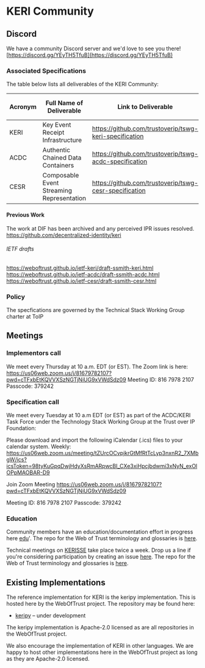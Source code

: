 # KERI Community

## Discord

We have a community Discord server and we'd love to see you there!
[https://discord.gg/YEyTH5TfuB](https://discord.gg/YEyTH5TfuB)

### Associated Specifications
The table below lists all deliverables of the KERI Community:

| Acronym | Full Name of Deliverable | Link to Deliverable | Lead Authors | Status / Notes |
|---|---|---|---|---|
| KERI | Key Event Receipt Infrastructure | https://github.com/trustoverip/tswg-keri-specification | Samuel Smith | ToIP Draft |
| ACDC | Authentic Chained Data Containers | https://github.com/trustoverip/tswg-acdc-specification | Samuel Smith | ToIP Draft |
| CESR | Composable Event Streaming Representation | https://github.com/trustoverip/tswg-cesr-specification | Samuel Smith | ToIP Draft |

#### Previous Work

The work at DIF has been archived and any perceived IPR issues resolved.
https://github.com/decentralized-identity/keri

###### IETF drafts

https://weboftrust.github.io/ietf-keri/draft-ssmith-keri.html
https://weboftrust.github.io/ietf-acdc/draft-ssmith-acdc.html
https://weboftrust.github.io/ietf-cesr/draft-ssmith-cesr.html


### Policy
The specfications are governed by the Technical Stack Working Group charter at ToIP

## Meetings

### Implementors call
We meet every Thursday at 10 a.m. EDT (or EST).
The Zoom link is here:
https://us06web.zoom.us/j/81679782107?pwd=cTFxbEtKQVVXSzNGTjNiUG9xVWdSdz09
Meeting ID: 816 7978 2107
Passcode: 379242

### Specification call
We meet every Tuesday at 10  a.m EDT (or EST) as part of the ACDC/KERI Task Force under the Technology Stack Working Group at the Trust over IP Foundation:

Please download and import the following iCalendar (.ics) files to your calendar system.
Weekly: https://us06web.zoom.us/meeting/tZUrcOCvpjkrGtMfRtTcLyp3nxnR2_7XMbgW/ics?icsToken=98tyKuGpqDwjHdyXsRmARpwcBI_CXe3xiHpcjbdwmi3xNyN_exOlOPpMAOBAR-D9

Join Zoom Meeting
https://us06web.zoom.us/j/81679782107?pwd=cTFxbEtKQVVXSzNGTjNiUG9xVWdSdz09

Meeting ID: 816 7978 2107
Passcode: 379242

### Education

Community members have an education/documentation effort in progress here [edu](https://keriworld.slack.com/archives/C03RB6ASVUM)'. The repo for the Web of Trust terminology and glossaries is [here](https://github.com/WebOfTrust/WOT-terms). 

Technical meetings on [KERISSE](kerisse.org) take place twice a week. Drop us a line if you're considering participation by creating an issue [here](https://github.com/WebOfTrust/WOT-terms/issues). 
The repo for the Web of Trust terminology and glossaries is [here](https://github.com/WebOfTrust/WOT-terms). 

## Existing Implementations
The reference implementation for KERI is the keripy implementation. This is hosted here by the WebOfTrust project. The repository may be found here:  
* [keripy](https://github.com/WebOfTrust/keripy) – under development  

The keripy implementation is Apache-2.0 licensed as are all repositories in the WebOfTrust project. 

We also encourage the implementation of KERI in other languages. We are happy to host other implementations here
in the WebOfTrust project as long as they are Apache-2.0 licensed.

